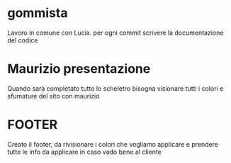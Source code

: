 # gommista

Lavoro in comune con Lucia. per ogni commit scrivere la documentazione del codice

# Maurizio presentazione
Quando sarà completato tutto lo scheletro bisogna visionare tutti i colori e sfumature del sito con maurizio


# FOOTER
Creato il footer, da rivisionare i colori che vogliamo applicare e prendere tutte le info da applicare in caso vado bene al cliente